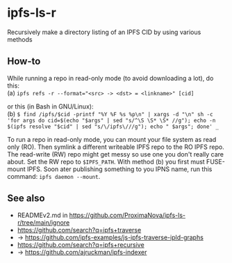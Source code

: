 # ipfs-ls-r
Recursively make a directory listing of an IPFS CID by using various methods

## How-to
While running a repo in read-only mode (to avoid downloading a lot), do this:
<br>(a) `ipfs refs -r --format="<src> -> <dst> = <linkname>" [cid]`

or this (in Bash in GNU/Linux):
<br>(b) `$ find /ipfs/$cid -printf "%Y %F %s %p\n" | xargs -d "\n" sh -c 'for args do
cid=$(echo "$args" | sed "s/^\S \S* \S* //g"); echo -n $(ipfs resolve "$cid" | sed
"s/\/ipfs\///g"); echo " $args"; done' _`

To run a repo in read-only mode, you can mount your file system as read only (RO).
Then symlink a different writeable IPFS repo to the RO IPFS repo. The read-write (RW) repo
might get messy so use one you don't really care about. Set the RW repo to `$IPFS_PATH`.
With method (b) you first must FUSE-mount IPFS. Soon ater publishing something to you
IPNS name, run this command: `ipfs daemon --mount`.

## See also
- READMEv2.md in https://github.com/ProximaNova/ipfs-ls-r/tree/main/ignore
- https://github.com/search?q=ipfs+traverse
- -> https://github.com/ipfs-examples/js-ipfs-traverse-ipld-graphs
- https://github.com/search?q=ipfs+recursive
- -> https://github.com/ajruckman/ipfs-indexer
